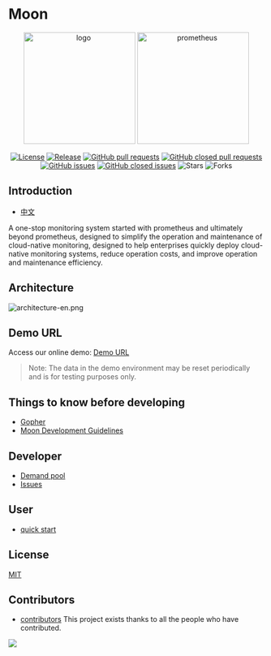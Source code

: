 # Moon

<div align="center">

<span>
<img src="./docs/images/moon.svg" width="220" height="220" alt="logo"/>
<img src="./docs/images/prometheus-logo.svg" width="220" height="220" alt="prometheus"/>
</span>

[![License](https://img.shields.io/github/license/aide-family/moon.svg?style=flat)](https://github.com/aide-family/moon)
[![Release](https://img.shields.io/github/v/release/aide-family/moon?style=flat)](https://github.com/aide-family/moon/releases)
[![GitHub pull requests](https://img.shields.io/github/issues-pr/aide-family/moon?style=flat)](https://github.com/aide-family/moon/pulls)
[![GitHub closed pull requests](https://img.shields.io/github/issues-pr-closed/aide-family/moon?style=flat)](https://github.com/aide-family/moon/pulls?q=is%3Apr+is%3Aclosed)
[![GitHub issues](https://img.shields.io/github/issues/aide-family/moon?style=flat)](https://github.com/aide-family/moon/issues)
[![GitHub closed issues](https://img.shields.io/github/issues-closed/aide-family/moon?style=flat)](https://github.com/aide-family/moon/issues?q=is%3Aissue+is%3Aclosed)
![Stars](https://img.shields.io/github/stars/aide-family/moon?style=flat)
![Forks](https://img.shields.io/github/forks/aide-family/moon?style=flat)
</div>

## Introduction

* [中文](README.md)

A one-stop monitoring system started with prometheus and ultimately beyond prometheus, designed to simplify the operation and maintenance of cloud-native monitoring, designed to help enterprises quickly deploy cloud-native monitoring systems, reduce operation costs, and improve operation and maintenance efficiency.

## Architecture

![architecture-en.png](docs/images/architecture-en.png)

## Demo URL
Access our online demo: [Demo URL](https://moon.aide-cloud.cn/)

> Note: The data in the demo environment may be reset periodically and is for testing purposes only.

## Things to know before developing

* [Gopher](docs/i18n/zh-CN/gopher.md)
* [Moon Development Guidelines](docs/i18n/zh-CN/dev.md)

## Developer

* [Demand pool](https://github.com/orgs/aide-family/projects/1/views/1)
* [Issues](https://github.com/aide-family/moon/issues)

## User

* [quick start](docs/i18n/quick-start.md)

## License

[MIT](LICENSE)

## Contributors

* [contributors](https://github.com/aide-family/moon/graphs/contributors) This project exists thanks to all the people who have contributed.

<a href="https://github.com/aide-family/moon/graphs/contributors"><img src="https://contributors-img.web.app/image?repo=aide-family/moon" /></a>